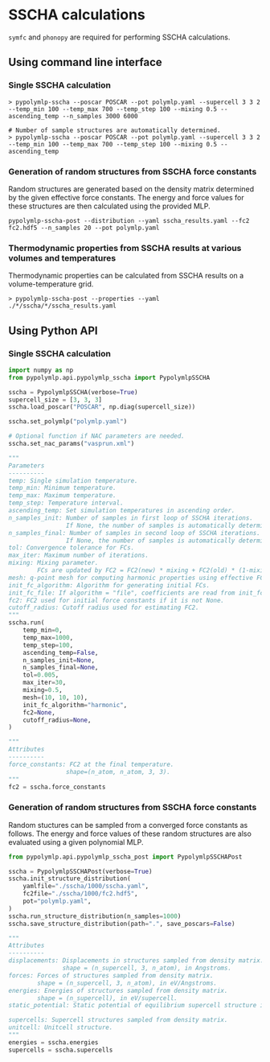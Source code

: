 # SSCHA calculations
`symfc` and `phonopy` are required for performing SSCHA calculations.

## Using command line interface
### Single SSCHA calculation
```shell
> pypolymlp-sscha --poscar POSCAR --pot polymlp.yaml --supercell 3 3 2 --temp_min 100 --temp_max 700 --temp_step 100 --mixing 0.5 --ascending_temp --n_samples 3000 6000

# Number of sample structures are automatically determined.
> pypolymlp-sscha --poscar POSCAR --pot polymlp.yaml --supercell 3 3 2 --temp_min 100 --temp_max 700 --temp_step 100 --mixing 0.5 --ascending_temp
```

### Generation of random structures from SSCHA force constants
Random structures are generated based on the density matrix determined by the given effective force constants. The energy and force values for these structures are then calculated using the provided MLP.
```shell
pypolymlp-sscha-post --distribution --yaml sscha_results.yaml --fc2 fc2.hdf5 --n_samples 20 --pot polymlp.yaml
```

### Thermodynamic properties from SSCHA results at various volumes and temperatures

Thermodynamic properties can be calculated from SSCHA results on a volume-temperature grid.
```shell
> pypolymlp-sscha-post --properties --yaml ./*/sscha/*/sscha_results.yaml
```
<!--
Phase boundary determination from SSCHA thermodynamic properties for two phases
```shell
# Transition temperature
> pypolymlp-sscha-post --transition hcp/sscha_properties.yaml bcc/sscha_properties.yaml

# Pressure-temperature phase boundary
> pypolymlp-sscha-post --boundary hcp/sscha_properties.yaml bcc/sscha_properties.yaml
```
-->

## Using Python API
### Single SSCHA calculation
```python
import numpy as np
from pypolymlp.api.pypolymlp_sscha import PypolymlpSSCHA

sscha = PypolymlpSSCHA(verbose=True)
supercell_size = [3, 3, 3]
sscha.load_poscar("POSCAR", np.diag(supercell_size))

sscha.set_polymlp("polymlp.yaml")

# Optional function if NAC parameters are needed.
sscha.set_nac_params("vasprun.xml")

"""
Parameters
----------
temp: Single simulation temperature.
temp_min: Minimum temperature.
temp_max: Maximum temperature.
temp_step: Temperature interval.
ascending_temp: Set simulation temperatures in ascending order.
n_samples_init: Number of samples in first loop of SSCHA iterations.
                If None, the number of samples is automatically determined.
n_samples_final: Number of samples in second loop of SSCHA iterations.
                If None, the number of samples is automatically determined.
tol: Convergence tolerance for FCs.
max_iter: Maximum number of iterations.
mixing: Mixing parameter.
        FCs are updated by FC2 = FC2(new) * mixing + FC2(old) * (1-mixing).
mesh: q-point mesh for computing harmonic properties using effective FC2.
init_fc_algorithm: Algorithm for generating initial FCs.
init_fc_file: If algorithm = "file", coefficients are read from init_fc_file.
fc2: FC2 used for initial force constants if it is not None.
cutoff_radius: Cutoff radius used for estimating FC2.
"""
sscha.run(
    temp_min=0,
    temp_max=1000,
    temp_step=100,
    ascending_temp=False,
    n_samples_init=None,
    n_samples_final=None,
    tol=0.005,
    max_iter=30,
    mixing=0.5,
    mesh=(10, 10, 10),
    init_fc_algorithm="harmonic",
    fc2=None,
    cutoff_radius=None,
)

"""
Attributes
----------
force_constants: FC2 at the final temperature.
                shape=(n_atom, n_atom, 3, 3).
"""
fc2 = sscha.force_constants
```

### Generation of random structures from SSCHA force constants

Random stuctures can be sampled from a converged force constants as follows.
The energy and force values of these random structures are also evaluated using a given polynomial MLP.

```python
from pypolymlp.api.pypolymlp_sscha_post import PypolymlpSSCHAPost

sscha = PypolymlpSSCHAPost(verbose=True)
sscha.init_structure_distribution(
    yamlfile="./sscha/1000/sscha.yaml",
    fc2file="./sscha/1000/fc2.hdf5",
    pot="polymlp.yaml",
)
sscha.run_structure_distribution(n_samples=1000)
sscha.save_structure_distribution(path=".", save_poscars=False)

"""
Attributes
----------
displacements: Displacements in structures sampled from density matrix.
               shape = (n_supercell, 3, n_atom), in Angstroms.
forces: Forces of structures sampled from density matrix.
        shape = (n_supercell, 3, n_atom), in eV/Angstroms.
energies: Energies of structures sampled from density matrix.
        shape = (n_supercell), in eV/supercell.
static_potential: Static potential of equilibrium supercell structure in eV/supercell.

supercells: Supercell structures sampled from density matrix.
unitcell: Unitcell structure.
"""
energies = sscha.energies
supercells = sscha.supercells
```
